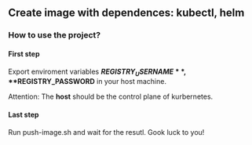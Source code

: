 ## Create image with dependences: kubectl, helm
### How to use the project?
#### First step
Export enviroment variables **$REGISTRY_USERNAME**, **$REGISTRY_PASSWORD** in your host machine.

Attention: The **host** should be the control plane of kurbernetes.

#### Last step
Run push-image.sh and wait for the resutl. Gook luck to you! 
